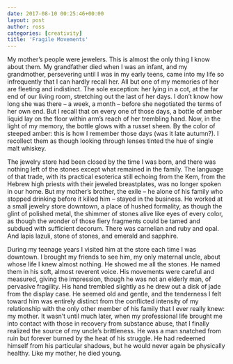 ```yaml
---
date: 2017-08-10 00:25:46+00:00
layout: post
author: ross
categories: [creativity]
title: 'Fragile Movements'
---
```


My mother’s people were jewelers. This is almost the only thing I know about them. My grandfather died when I was an infant, and my grandmother, persevering until I was in my early teens, came into my life so infrequently that I can hardly recall her. All but one of my memories of her are fleeting and indistinct. The sole exception: her lying in a cot, at the far end of our living room, stretching out the last of her days. I ­don’t know how long she was there – a week, a month – before she negotiated the terms of her own end. But I recall that on every one of those days, a bottle of amber liquid lay on the floor within arm’s reach of her trembling hand. Now, in the light of my memory, the bottle glows with a russet sheen. By the color of steeped amber: this is how I remember those days (was it late autumn?). I recollect them as though looking through lenses tinted the hue of single malt whiskey.

The jewelry store had been closed by the time I was born, and there was nothing left of the stones except what remained in the family. The language of that trade, with its practical esoterica still echoing from the Kem, from the Hebrew high priests with their jeweled breastplates, was no longer spoken in our home. But my mother’s brother, the exile – he alone of his family who stopped drinking before it killed him – stayed in the business. He worked at a small jewelry store downtown, a place of hushed formality, as though the glint of polished metal, the shimmer of stones alive like eyes of every color, as though the wonder of those fiery fragments could be tamed and subdued with sufficient decorum. There was carnelian and ruby and opal. And lapis lazuli, stone of stones, and emerald and sapphire.

During my teenage years I visited him at the store each time I was downtown. I brought my friends to see him, my only maternal uncle, about whose life I knew almost nothing. He showed me all the stones. He named them in his soft, almost reverent voice. His movements were careful and measured, giving the impression, though he was not an elderly man, of pervasive fragility. His hand trembled slightly as he drew out a disk of jade from the display case. He seemed old and gentle, and the tenderness I felt toward him was entirely distinct from the conflicted intensity of my relationship with the only other member of his family that I ever really knew: my mother. It ­wasn’t until much later, when my professional life brought me into contact with those in recovery from substance abuse, that I finally realized the source of my uncle’s brittleness. He was a man snatched from ruin but forever burned by the heat of his struggle. He had redeemed himself from his particular shadows, but he would never again be physically healthy. Like my mother, he died young.
